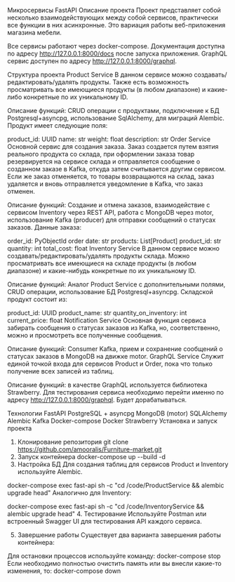 Микросервисы FastAPI
Описание проекта
Проект представляет собой несколько взаимодействующих между собой сервисов, практически все функции в них асинхронные. Это вариация работы веб-приложения магазина мебели.

Все сервисы работают через docker-compose. Документация доступна по адресу http://127.0.0.1:8000/docs после запуска приложения. GraphQL сервис доступен по адресу http://127.0.0.1:8000/graphql.

Структура проекта
Product Service
В данном сервисе можно создавать/редактировать/удалять продукты. Также есть возможность просматривать все имеющиеся продукты (в любом диапазоне) и какие-либо конкретные по их уникальному ID.

Описание функций: CRUD операции с продуктами, подключение к БД Postgresql+asyncpg, использование SqlAlchemy, для миграций Alembic.
Продукт имеет следующие поля:

product_id: UUID
name: str
weight: float
description: str
Order Service
Основной сервис для создания заказа. Заказ создается путем взятия реального продукта со склада, при оформлении заказа товар резервируется на сервисе склада и отправляется сообщение о созданном заказе в Kafka, откуда затем считывается другим сервисом. Если же заказ отменяется, то товары возвращаются на склад, заказ удаляется и вновь отправляется уведомление в Kafka, что заказ отменен.

Описание функций: Создание и отмена заказов, взаимодействие с сервисом Inventory через REST API, работа с MongoDB через motor, использование Kafka (producer) для отправки сообщений о статусах заказов.
Данные заказа:

order_id: PyObjectId
order date: str
products: List[Product]
product_id: str
quantity: int
total_cost: float
Inventory Service
В данном сервисе можно создавать/редактировать/удалять продукты склада. Можно просматривать все имеющиеся на складе продукты (в любом диапазоне) и какие-нибудь конкретные по их уникальному ID.

Описание функций: Аналог Product Service с дополнительными полями, CRUD операции, использование БД Postgresql+asyncpg.
Складской продукт состоит из:

product_id: UUID
product_name: str
quantity_on_inventory: int
current_price: float
Notification Service
Основная функция сервиса забирать сообщения о статусах заказов из Kafka, но, соответственно, можно и просмотреть все полученные сообщения.

Описание функций: Consumer Kafka, прием и сохранение сообщений о статусах заказов в MongoDB на движке motor.
GraphQL Service
Служит единой точкой входа для сервисов Product и Order, пока что только получение всех записей из таблиц.

Описание функций: в качестве GraphQL используется библиотека Strawberry. Для тестирования сервиса необходимо перейти именно по адресу http://127.0.0.1:8000/graphql.
Будет дорабатываться.

Технологии
FastAPI
PostgreSQL + asyncpg
MongoDB (motor)
SQLAlchemy
Alembic
Kafka
Docker-compose
Docker
Strawberry
Установка и запуск проекта
1. Клонирование репозитория
git clone https://github.com/amooralis/Furniture-market.git
2. Запуск контейнера
docker-compose up --build -d
3. Настройка БД
Для создания таблиц для сервисов Product и Inventory используйте Alembic.

docker-compose exec fast-api sh -c "cd /code/ProductService && alembic upgrade head"
Аналогично для Inventory:

docker-compose exec fast-api sh -c "cd /code/InventoryService && alembic upgrade head"
4. Тестирование
Используйте Postman или встроенный Swagger UI для тестирования API каждого сервиса.

5. Завершение работы
Существует два варианта завершения работы контейнера:

Для остановки процессов используйте команду:
docker-compose stop
Если необходимо полностью очистить память или вы внесли какие-то изменения, то:
docker-compose down
